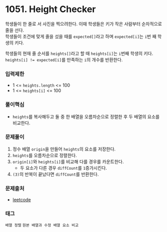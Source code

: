 # 1051. Height Checker
학생들이 한 줄로 서 사진을 찍으려한다. 이때 학생들은 키가 작은 사람부터 순차적으로 줄을 선다.  
학생들이 조건에 맞게 줄을 섰을 때를 `expected[]`라고 하며 `expected[i]`는 `i`번 째 학생의 키다.  

학생들의 현재 줄 순서를 `heights[]`라고 할 때 `heights[i]`는 `i`번째 학생의 키다.  
`heights[i] != expected[i]`를 만족하는 `i`의 개수를 반환한다.
### 입력제한
- 1 <= `heights.length` <= 100
- 1 <= `heights[i]` <= 100
### 풀이핵심
- `heights`를 복사해두고 둘 중 한 배열을 오름차순으로 정렬한 후 두 배열의 요소를 비교한다.
### 문제풀이
1. 정수 배열 `origin`을 만들어 `heights`의 요소를 저장한다.
2. `heights`를 오름차순으로 정렬한다.
3. `origin[i]`와 `heights[i]`를 비교해 다를 경우를 카운트한다.
    - 두 요소가 다른 경우 `diffCount`를 `1`증가시킨다.
4. `(3)`의 반복이 끝났다면 `diffCount`를 반환한다.
### 문제출처
- [leetcode](https://leetcode.com/problems/height-checker/)
### 태그
`배열 정렬` `원본 배열과 수정 배열 요소 비교`